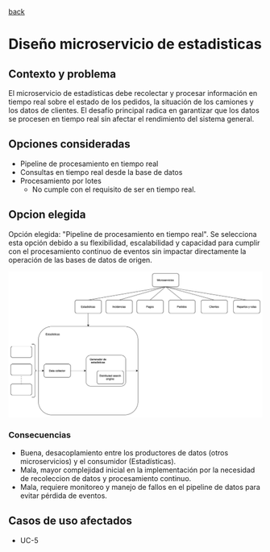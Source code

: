 [back](/docs/decisions/home.md)
# Diseño microservicio de estadisticas

## Contexto y problema
El microservicio de estadísticas debe recolectar y procesar información en tiempo real sobre el estado de los pedidos, la situación de los camiones y los datos de clientes. El desafío principal radica en garantizar que los datos se procesen en tiempo real sin afectar el rendimiento del sistema general.

## Opciones consideradas
- Pipeline de procesamiento en tiempo real
- Consultas en tiempo real desde la base de datos
- Procesamiento por lotes
    - No cumple con el requisito de ser en tiempo real.

## Opcion elegida
Opción elegida: "Pipeline de procesamiento en tiempo real". Se selecciona esta opción debido a su flexibilidad, escalabilidad y capacidad para cumplir con el procesamiento continuo de eventos sin impactar directamente la operación de las bases de datos de origen.

![image](/docs/resources/estadisticas.png)

### Consecuencias
- Buena, desacoplamiento entre los productores de datos (otros microservicios) y el consumidor (Estadísticas).
- Mala, mayor complejidad inicial en la implementación por la necesidad de recoleccion de datos y procesamiento continuo.
- Mala, requiere monitoreo y manejo de fallos en el pipeline de datos para evitar pérdida de eventos.

## Casos de uso afectados
- UC-5
